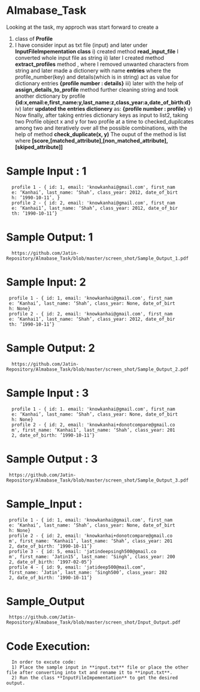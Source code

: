 # Almabase_Task
Looking at the task, my approch was start forward to create a 
  1) class of **Profile**
  2) I have consider input as txt file (input) and later under **InputFileImpementation class**
     i)   created method **read_input_file** I converted whole input file as string
     ii)  later I created method **extract_profiles** method , where I removed unwanted characters from string  and later 
          made a dictionery with  name **entries** where the profile_number(key) and details(which is in string) act as value for dictionary
          entries **{profile number : details}**
    iii)  later with the help of **assign_details_to_profile** method further cleaning string and took another dictionary by profile
          **{id:x,email:e,first_name:y,last_name:z,class_year:a,date_of_birth:d}**
    iv)   later **updated the entries dictionery** as:
          **{profile number : profile}**
    v)    Now finally, after taking entries dictionary keys as input to list2, taking two Profile object x and y for two profile at a time to 
          checked_dupilcates among two and iteratively over all the possible combinations, with the help of method **check_duplicate(x, y)** 
          The ouput of the method is list where **[score,[matched_attribute],[non_matched_attribute],[skiped_attribute]]**
          
  # Sample Input : 1
    
      profile 1 - { id: 1, email: 'knowkanhai@gmail.com', first_nam
      e: ‘Kanhai’, last_name: ‘Shah’, class_year: 2012, date_of_birt
      h: ’1990-10-11’, }
      profile 2 - { id: 2, email: 'knowkanhai@gmail.com', first_nam
      e: ‘Kanhai1’, last_name: ‘Shah’, class_year: 2012, date_of_bir
      th: ’1990-10-11’}
      
   # Sample Output: 1
      https://github.com/Jatin-Repository/Almabase_Task/blob/master/screen_shot/Sample_Output_1.pdf
      
   # Sample Input: 2
   
     profile 1 - { id: 1, email: 'knowkanhai@gmail.com', first_nam
     e: ‘Kanhai’, last_name: ‘Shah’, class_year: None, date_of_birt
     h: None}
     profile 2 - { id: 2, email: 'knowkanhai@gmail.com', first_nam
     e: ‘Kanhai1’, last_name: ‘Shah’, class_year: 2012, date_of_bir
     th: ’1990-10-11’}
     
   # Sample Output: 2
      https://github.com/Jatin-Repository/Almabase_Task/blob/master/screen_shot/Sample_Output_2.pdf
      
   # Sample Input : 3
  
      profile 1 - { id: 1. email: 'knowkanhai@gmail.com', first_nam
      e: ‘Kanhai’, last_name: ‘Shah’, class_year: None, date_of_birt
      h: None}
      profile 2 - { id: 2, email: 'knowkanhai+donotcompare@gmail.co
      m', first_name: ‘Kanhai1’, last_name: ‘Shah’, class_year: 201
      2, date_of_birth: ’1990-10-11’}
    
   # Sample Output : 3
     https://github.com/Jatin-Repository/Almabase_Task/blob/master/screen_shot/Sample_Output_3.pdf
     
   # Sample_Input :
      
     profile 1 - { id: 1, email: 'knowkanhai@gmail.com', first_nam
     e: ‘Kanhai’, last_name: ‘Shah’, class_year: None, date_of_birt
     h: None}
     profile 2 - { id: 2, email: 'knowkanhai+donotcompare@gmail.co
     m', first_name: ‘Kanhai1’, last_name: ‘Shah’, class_year: 201
     2, date_of_birth: ’1990-10-11’}
     profile 3 - { id: 5, email: 'jatindeepsingh500@gmail.co
     m', first_name: ‘Jatin15’, last_name: ‘Singh’, class_year: 200
     2, date_of_birth: ’1997-02-05’}
     profile 4 - { id: 9, email: 'jatideep500@mail.com",
     first_name: ‘Jatin’, last_name: ‘Singh500’, class_year: 202
     2, date_of_birth: ’1990-10-11’}
     
   # Sample_Output 
     https://github.com/Jatin-Repository/Almabase_Task/blob/master/screen_shot/Input_Output.pdf
     
   # Code Execution:
      In order to excute code:
      1) Place the sample input in **input.txt** file or place the other file after converting into txt and rename it to **input.txt**.
      2) Run the class **InputFileImpementation** to get the desired output.

   
   
     

     

        
